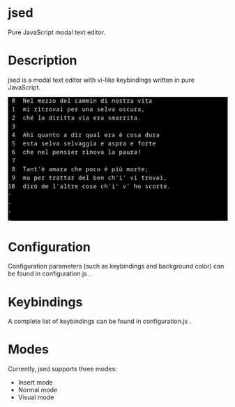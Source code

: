 # jsed

Pure JavaScript modal text editor.

# Description

jsed is a modal text editor with vi-like keybindings written in pure JavaScript.

![Divine Comedy screenshot](https://github.com/fioriandrea/jsed/blob/master/readme_assets/screen-divine.jpg)

# Configuration

Configuration parameters (such as keybindings and background color) can be found in configuration.js .

# Keybindings

A complete list of keybindings can be found in configuration.js .

# Modes

Currently, jsed supports three modes:

* Insert mode
* Normal mode
* Visual mode